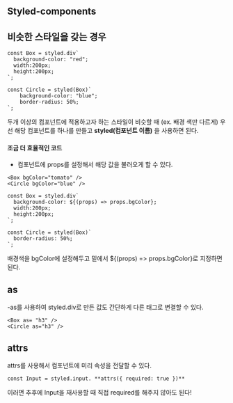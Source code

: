## Styled-components

## 비슷한 스타일을 갖는 경우 

```
const Box = styled.div`
  background-color: "red";
  width:200px;
  height:200px;
`;

const Circle = styled(Box)`
    background-color: "blue";
    border-radius: 50%;
`;
```

두개 이상의 컴포넌트에 적용하고자 하는 스타일이 비슷할 때 (ex. 배경 색만 다르게) 
우선 해당 컴포넌트를 하나를 만들고 **styled(컴포넌트 이름)** 을 사용하면 된다.

#### 조금 더 효율적인 코드

- 컴포넌트에 props를 설정해서 해당 값을 불러오게 할 수 있다.

```
<Box bgColor="tomato" />
<Circle bgColor="blue" />

const Box = styled.div`
  background-color: ${(props) => props.bgColor};
  width:200px;
  height:200px;
`;

const Circle = styled(Box)`
  border-radius: 50%;
`;
```
배경색을 bgColor에 설정해두고 밑에서 ${(props) => props.bgColor}로 지정하면 된다.

## as

-as를 사용하여 styled.div로 만든 값도 간단하게 다른 태그로 변결할 수 있다.

```
<Box as= "h3" />
<Circle as="h3" />
```

## attrs

attrs를 사용해서 컴포넌트에 미리 속성을 전달할 수 있다.
```
const Input = styled.input. **attrs({ required: true })**
```
이러면 추후에 Input을 재사용할 때 직접 required를 해주지 않아도 된다!

